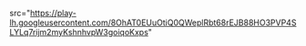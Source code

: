 src="https://play-lh.googleusercontent.com/8OhAT0EUuOtiQ0QWeplRbt68rEJB88HO3PVP4SLYLq7rijm2myKshnhvpW3goiqoKxps"
